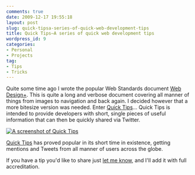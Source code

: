```yaml
---
comments: true
date: 2009-12-17 19:55:18
layout: post
slug: quick-tipsa-series-of-quick-web-development-tips
title: Quick Tips—A series of quick web development tips
wordpress_id: 9
categories:
- Personal
- Projects
tag:
- Tips
- Tricks
---
```


Quite some time ago I wrote the popular Web Standards document [Web Design+](http://csswizardry.com/web-design+/). This is quite a long and verbose document covering all manner of things from images to navigation and back again. I decided however that a more bitesize version was needed. Enter [Quick Tips](http://csswizardry.com/quick-tips/)… Quick Tips is intended to provide developers with short, single pieces of useful information that can then be quickly shared via Twitter.

[![A screenshot of Quick Tips](http://csswizardry.com/wp-content/uploads/2009/12/quick.jpg)](http://csswizardry.com/quick-tips/)



[Quick Tips](http://csswizardry.com/quick-tips/) has proved popular in its short time in existence, getting mentions and Tweets from all manner of users across the globe.

If you have a tip you'd like to share just [let me know](http://csswizardry.com/contact/), and I'll add it with full accreditation.
